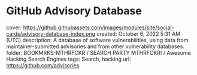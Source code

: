 # GitHub Advisory Database

cover: https://github.githubassets.com/images/modules/site/social-cards/advisory-database-index.png
created: October 6, 2022 5:31 AM (UTC)
description: A database of software vulnerabilities, using data from maintainer-submitted advisories and from other vulnerability databases.
folder: BOOKMRKS-MTHRFCKR / SEARCH PARTY MTHRFCKR! / Awesome Hacking Search Engines
tags: Search, hacking
url: https://github.com/advisories